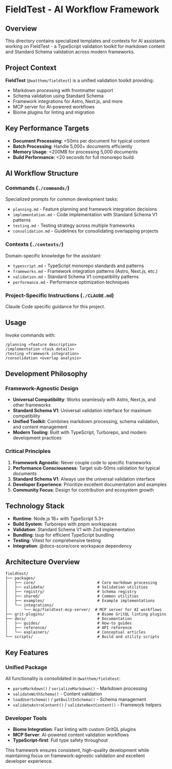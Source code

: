 # FieldTest - AI Workflow Framework

## Overview

This directory contains specialized templates and contexts for AI assistants working on FieldTest - a TypeScript validation toolkit for markdown content and Standard Schema validation across modern frameworks.

## Project Context

**FieldTest** (`@watthem/fieldtest`) is a unified validation toolkit providing:

- Markdown processing with frontmatter support
- Schema validation using Standard Schema
- Framework integrations for Astro, Next.js, and more
- MCP server for AI-powered workflows
- Biome plugins for linting and migration

## Key Performance Targets

- **Document Processing**: <50ms per document for typical content
- **Batch Processing**: Handle 5,000+ documents efficiently
- **Memory Usage**: <200MB for processing 5,000 documents
- **Build Performance**: <20 seconds for full monorepo build

## AI Workflow Structure

### Commands (`./commands/`)

Specialized prompts for common development tasks:

- `planning.md` - Feature planning and framework integration decisions
- `implementation.md` - Code implementation with Standard Schema V1 patterns
- `testing.md` - Testing strategy across multiple frameworks
- `consolidation.md` - Guidelines for consolidating overlapping projects

### Contexts (`./contexts/`)

Domain-specific knowledge for the assistant:

- `typescript.md` - TypeScript monorepo standards and patterns
- `frameworks.md` - Framework integration patterns (Astro, Next.js, etc.)
- `validation.md` - Standard Schema V1 compatibility patterns
- `performance.md` - Performance optimization techniques

### Project-Specific Instructions (`./CLAUDE.md`)

Claude Code specific guidance for this project.

## Usage

Invoke commands with:

```
/planning <feature description>
/implementation <task details>
/testing <framework integration>
/consolidation <overlap analysis>
```

## Development Philosophy

### Framework-Agnostic Design

- **Universal Compatibility**: Works seamlessly with Astro, Next.js, and other frameworks
- **Standard Schema V1**: Universal validation interface for maximum compatibility
- **Unified Toolkit**: Combines markdown processing, schema validation, and content management
- **Modern Tooling**: Built with TypeScript, Turborepo, and modern development practices

### Critical Principles

1. **Framework Agnostic**: Never couple code to specific frameworks
2. **Performance Consciousness**: Target sub-50ms validation for typical documents
3. **Standard Schema V1**: Always use the universal validation interface
4. **Developer Experience**: Prioritize excellent documentation and examples
5. **Community Focus**: Design for contribution and ecosystem growth

## Technology Stack

- **Runtime**: Node.js 18+ with TypeScript 5.3+
- **Build System**: Turborepo with pnpm workspaces
- **Validation**: Standard Schema V1 with Zod implementation
- **Bundling**: tsup for efficient TypeScript bundling
- **Testing**: Vitest for comprehensive testing
- **Integration**: @docs-score/core workspace dependency

## Architecture Overview

```
fieldtest/
├── packages/
│   ├── core/                           # Core markdown processing
│   ├── validate/                       # Validation utilities
│   ├── registry/                       # Schema registry
│   ├── shared/                         # Common utilities
│   ├── examples/                       # Example implementations
│   └── integrations/
│       └── mcp/fieldtest-mcp-server/  # MCP server for AI workflows
├── grit-plugins/                       # Biome GritQL linting plugins
├── docs/                               # Documentation
│   ├── guides/                         # How-to guides
│   ├── reference/                      # API reference
│   └── explainers/                     # Conceptual articles
└── scripts/                            # Build and utility scripts
```

## Key Features

### Unified Package

All functionality is consolidated in `@watthem/fieldtest`:

- `parseMarkdown()` / `serializeMarkdown()` - Markdown processing
- `validateWithSchema()` - Content validation
- `loadUserSchema()` / `getBuiltInSchema()` - Schema management
- `validateAstroContent()` / `validateNextContent()` - Framework helpers

### Developer Tools

- **Biome Integration**: Fast linting with custom GritQL plugins
- **MCP Server**: AI-powered content validation workflows
- **TypeScript-first**: Full type safety throughout

This framework ensures consistent, high-quality development while maintaining focus on framework-agnostic validation and excellent developer experience.
